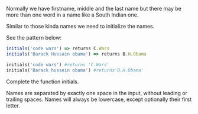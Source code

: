 Normally we have firstname, middle and the last name but there may be more than one word in a name like a South Indian one.

Similar to those kinda names we need to initialize the names.

See the pattern below:
```javascript
initials('code wars') => returns C.Wars 
initials('Barack Hussain obama') => returns B.H.Obama 
```
```ruby
initials('code wars') #returns 'C.Wars'
initials('Barack hussein obama') #returns'B.H.Obama'
```
Complete the function initials.

Names are separated by exactly one space in the input, without leading or trailing spaces.
Names will always be lowercase, except optionally their first letter.
